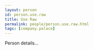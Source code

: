 ```yaml
---
layout: person
id: person.use.raw
title: Use Raw
permalink: people/person.use.raw.html
tags: [company.palace]
---
```


Person details...